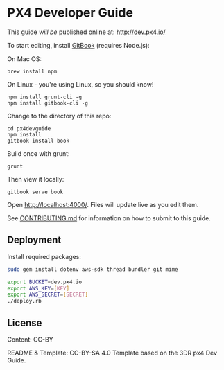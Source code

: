 # PX4 Developer Guide

This guide *will be* published online at: http://dev.px4.io/

To start editing, install [GitBook](https://www.gitbook.com/) (requires Node.js):

On Mac OS:

```
brew install npm
```

On Linux - you're using Linux, so you should know!

```
npm install grunt-cli -g
npm install gitbook-cli -g
```

Change to the directory of this repo:

```
cd px4devguide
npm install
gitbook install book

```

Build once with grunt:

```
grunt
```

Then view it locally:

```
gitbook serve book
```

Open <http://localhost:4000/>. Files will update live as you edit them.

See [CONTRIBUTING.md](CONTRIBUTING.md) for information on how to submit to this guide.

## Deployment

Install required packages:

```sh
sudo gem install dotenv aws-sdk thread bundler git mime
```


```sh
export BUCKET=dev.px4.io
export AWS_KEY=[KEY]
export AWS_SECRET=[SECRET]
./deploy.rb
```

## License

Content: CC-BY

README & Template: CC-BY-SA 4.0 Template based on the 3DR px4 Dev Guide.
